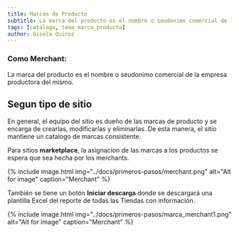```yaml
---
title: Marcas de Producto
subtitle: La marca del producto es el nombre o seudonimo comercial de la empresa productora del mismo.
tags: [catalogo, tema_marca_producto]
author: Gisela Quiroz
---
```


### **Como Merchant:**

La marca del producto es el nombre o seudonimo comercial de la empresa productora del mismo.

## Segun tipo de sitio
En general, el equipo del sitio es dueño de las marcas de producto y se encarga de crearlas, modificarlas y eliminarlas. De esta manera, el sitio mantiene un catalogo de marcas consistente.

Para sitios **marketplace**, la asignacion de las marcas a los productos se espera que sea hecha por los merchants.

{% include image.html img="../docs/primeros-pasos/merchant.png" alt="Alt for image" caption="Merchant" %}

También se tiene un botón **Iniciar descarga** donde se descargará una plantilla Excel del reporte de todas las Tiendas con información.

{% include image.html img="../docs/primeros-pasos/marca_merchant1.png" alt="Alt for image" caption="Merchant" %}